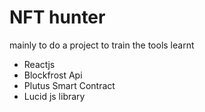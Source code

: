 # NFT hunter
mainly to do a project to train the tools learnt
 - Reactjs
 - Blockfrost Api
 - Plutus Smart Contract
 - Lucid js library
